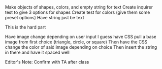 Make objects of shapes, colors, and empty string for text
Create inquirer test to give 3 options for shapes
Create test for colors (give them some preset options)
Have string just be text

This is the hard part

Have image change depending on user input
I guess have CSS pull a base image from first choice (triangle, circle, or square)
Then have the CSS change the color of said image depending on choice
Then insert the string in there and have it spaced well

Editor's Note: Confirm with TA after class